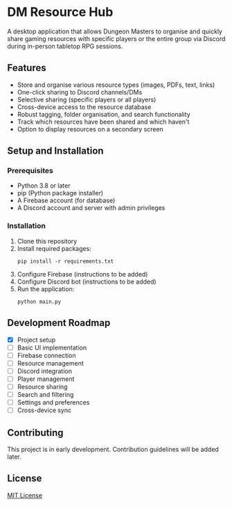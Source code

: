 # DM Resource Hub

A desktop application that allows Dungeon Masters to organise and quickly share gaming resources with specific players or the entire group via Discord during in-person tabletop RPG sessions.

## Features

- Store and organise various resource types (images, PDFs, text, links)
- One-click sharing to Discord channels/DMs
- Selective sharing (specific players or all players)
- Cross-device access to the resource database
- Robust tagging, folder organisation, and search functionality
- Track which resources have been shared and which haven't
- Option to display resources on a secondary screen

## Setup and Installation

### Prerequisites

- Python 3.8 or later
- pip (Python package installer)
- A Firebase account (for database)
- A Discord account and server with admin privileges

### Installation

1. Clone this repository
2. Install required packages:
   ```
   pip install -r requirements.txt
   ```
3. Configure Firebase (instructions to be added)
4. Configure Discord bot (instructions to be added)
5. Run the application:
   ```
   python main.py
   ```

## Development Roadmap

- [x] Project setup
- [ ] Basic UI implementation
- [ ] Firebase connection
- [ ] Resource management
- [ ] Discord integration
- [ ] Player management
- [ ] Resource sharing
- [ ] Search and filtering
- [ ] Settings and preferences
- [ ] Cross-device sync

## Contributing

This project is in early development. Contribution guidelines will be added later.

## License

[MIT License](LICENSE)